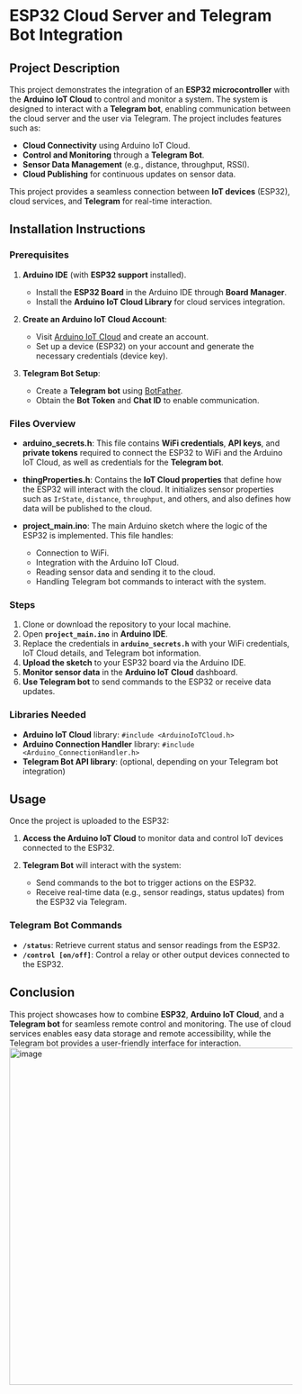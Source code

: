 

# ESP32 Cloud Server and Telegram Bot Integration

## Project Description

This project demonstrates the integration of an **ESP32 microcontroller** with the **Arduino IoT Cloud** to control and monitor a system. The system is designed to interact with a **Telegram bot**, enabling communication between the cloud server and the user via Telegram. The project includes features such as:

* **Cloud Connectivity** using Arduino IoT Cloud.
* **Control and Monitoring** through a **Telegram Bot**.
* **Sensor Data Management** (e.g., distance, throughput, RSSI).
* **Cloud Publishing** for continuous updates on sensor data.

This project provides a seamless connection between **IoT devices** (ESP32), cloud services, and **Telegram** for real-time interaction.

## Installation Instructions

### Prerequisites

1. **Arduino IDE** (with **ESP32 support** installed).

   * Install the **ESP32 Board** in the Arduino IDE through **Board Manager**.
   * Install the **Arduino IoT Cloud Library** for cloud services integration.

2. **Create an Arduino IoT Cloud Account**:

   * Visit [Arduino IoT Cloud](https://create.arduino.cc/iot) and create an account.
   * Set up a device (ESP32) on your account and generate the necessary credentials (device key).

3. **Telegram Bot Setup**:

   * Create a **Telegram bot** using [BotFather](https://core.telegram.org/bots#botfather).
   * Obtain the **Bot Token** and **Chat ID** to enable communication.

### Files Overview

* **arduino\_secrets.h**: This file contains **WiFi credentials**, **API keys**, and **private tokens** required to connect the ESP32 to WiFi and the Arduino IoT Cloud, as well as credentials for the **Telegram bot**.
* **thingProperties.h**: Contains the **IoT Cloud properties** that define how the ESP32 will interact with the cloud. It initializes sensor properties such as `IrState`, `distance`, `throughput`, and others, and also defines how data will be published to the cloud.
* **project\_main.ino**: The main Arduino sketch where the logic of the ESP32 is implemented. This file handles:

  * Connection to WiFi.
  * Integration with the Arduino IoT Cloud.
  * Reading sensor data and sending it to the cloud.
  * Handling Telegram bot commands to interact with the system.

### Steps

1. Clone or download the repository to your local machine.
2. Open **`project_main.ino`** in **Arduino IDE**.
3. Replace the credentials in **`arduino_secrets.h`** with your WiFi credentials, IoT Cloud details, and Telegram bot information.
4. **Upload the sketch** to your ESP32 board via the Arduino IDE.
5. **Monitor sensor data** in the **Arduino IoT Cloud** dashboard.
6. **Use Telegram bot** to send commands to the ESP32 or receive data updates.

### Libraries Needed

* **Arduino IoT Cloud** library: `#include <ArduinoIoTCloud.h>`
* **Arduino Connection Handler** library: `#include <Arduino_ConnectionHandler.h>`
* **Telegram Bot API library**: (optional, depending on your Telegram bot integration)

## Usage

Once the project is uploaded to the ESP32:

1. **Access the Arduino IoT Cloud** to monitor data and control IoT devices connected to the ESP32.
2. **Telegram Bot** will interact with the system:

   * Send commands to the bot to trigger actions on the ESP32.
   * Receive real-time data (e.g., sensor readings, status updates) from the ESP32 via Telegram.

### Telegram Bot Commands

* **`/status`**: Retrieve current status and sensor readings from the ESP32.
* **`/control [on/off]`**: Control a relay or other output devices connected to the ESP32.

## Conclusion

This project showcases how to combine **ESP32**, **Arduino IoT Cloud**, and a **Telegram bot** for seamless remote control and monitoring. The use of cloud services enables easy data storage and remote accessibility, while the Telegram bot provides a user-friendly interface for interaction.
<img width="1302" height="599" alt="image" src="https://github.com/user-attachments/assets/b44ffbb7-c3bc-4580-97b3-0755022124ce" />



